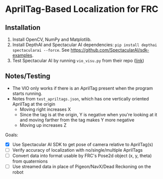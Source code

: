 # AprilTag-Based Localization for FRC

## Installation
1. Install OpenCV, NumPy and Matplotlib. 
2. Install DepthAI and Spectacular AI dependencies: `pip install depthai spectacularai --force`. See https://github.com/SpectacularAI/sdk-examples.
3. Test Spectacular AI by running `vio_visu.py` from their repo ([link](https://github.com/SpectacularAI/sdk-examples/blob/main/python/oak/vio_visu.py))

## Notes/Testing
* The VIO only works if there is an AprilTag present when the program starts running.
* Notes from `test_apriltags.json`, which has one vertically oriented AprilTag at the origin
  - Moving right increases X
  - Since the tag is at the origin, Y is negative when you're looking at it and moving farther from the tag makes Y more negative
  - Moving up increases Z

Goals:
- [x] Use Spectacular AI SDK to get pose of camera relative to AprilTag(s)
- [ ] Verify accuracy of localization with no/single/multiple AprilTags
- [ ] Convert data into format usable by FRC's Pose2d object (x, y, theta) from quaternions
- [ ] Use streamed data in place of Pigeon/NavX/Dead Reckoning on the robot